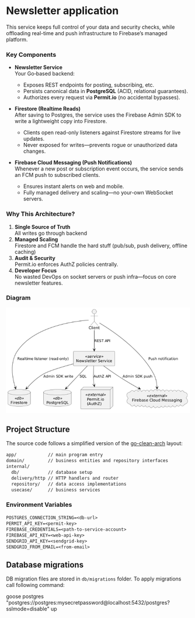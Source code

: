 # Newsletter application


This service keeps full control of your data and security checks, while offloading real-time and push infrastructure to Firebase’s managed platform.

### Key Components

- **Newsletter Service**  
  Your Go‐based backend:
    - Exposes REST endpoints for posting, subscribing, etc.
    - Persists canonical data in **PostgreSQL** (ACID, relational guarantees).
    - Authorizes every request via **Permit.io** (no accidental bypasses).

- **Firestore (Realtime Reads)**  
  After saving to Postgres, the service uses the Firebase Admin SDK to write a lightweight copy into Firestore.
    - Clients open read-only listeners against Firestore streams for live updates.
    - Never exposed for writes—prevents rogue or unauthorized data changes.

- **Firebase Cloud Messaging (Push Notifications)**  
  Whenever a new post or subscription event occurs, the service sends an FCM push to subscribed clients.
    - Ensures instant alerts on web and mobile.
    - Fully managed delivery and scaling—no your-own WebSocket servers.

### Why This Architecture?

1. **Single Source of Truth**  
   All writes go through backend
2. **Managed Scaling**  
   Firestore and FCM handle the hard stuff (pub/sub, push delivery, offline caching)
3. **Audit & Security**  
   Permit.io enforces AuthZ policies centrally.
4. **Developer Focus**  
   No wasted DevOps on socket servers or push infra—focus on core newsletter features.

### Diagram

![img.png](docs/img.png)
## Project Structure

The source code follows a simplified version of the [go-clean-arch](https://github.com/bxcodec/go-clean-arch) layout:

```
app/            // main program entry
domain/         // business entities and repository interfaces
internal/
  db/           // database setup
  delivery/http // HTTP handlers and router
  repository/   // data access implementations
  usecase/      // business services
```

### Environment Variables

```
POSTGRES_CONNECTION_STRING=<db-url>
PERMIT_API_KEY=<permit-key>
FIREBASE_CREDENTIALS=<path-to-service-account>
FIREBASE_API_KEY=<web-api-key>
SENDGRID_API_KEY=<sendgrid-key>
SENDGRID_FROM_EMAIL=<from-email>
```

## Database migrations
DB migration files are stored in `db/migrations` folder. To apply migrations call following command:

goose postgres "postgres://postgres:mysecretpassword@localhost:5432/postgres?sslmode=disable" up